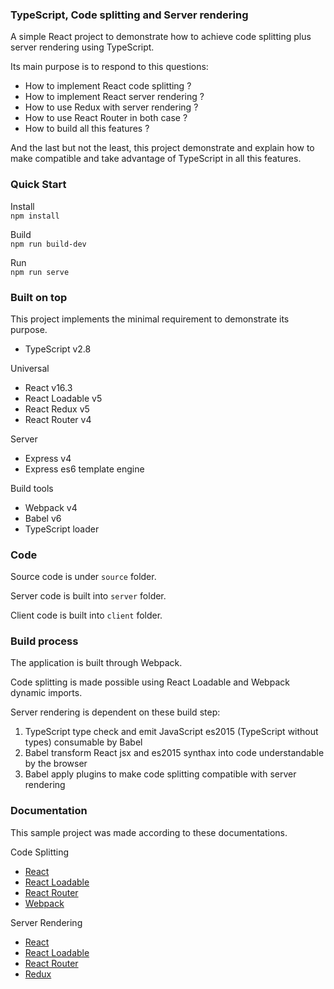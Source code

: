 ### TypeScript, Code splitting and Server rendering

A simple React project to demonstrate how to achieve code splitting plus server rendering using TypeScript.

Its main purpose is to respond to this questions:

- How to implement React code splitting ?
- How to implement React server rendering ?
- How to use Redux with server rendering ?
- How to use React Router in both case ?
- How to build all this features ?

And the last but not the least, this project demonstrate and explain how to make compatible and take advantage of TypeScript in all this features.

### Quick Start

Install     
```npm install```

Build   
```npm run build-dev```

Run     
```npm run serve```

### Built on top

This project implements the minimal requirement to demonstrate its purpose.

- TypeScript v2.8

Universal

- React v16.3
- React Loadable v5
- React Redux v5
- React Router v4

Server

- Express v4
- Express es6 template engine

Build tools

- Webpack v4
- Babel v6
- TypeScript loader

### Code

Source code is under ```source``` folder.

Server code is built into ```server``` folder.

Client code is built into ```client``` folder.

### Build process

The application is built through Webpack.

Code splitting is made possible using React Loadable and Webpack dynamic imports.

Server rendering is dependent on these build step:

1. TypeScript type check and emit JavaScript es2015 (TypeScript without types) consumable by Babel
2. Babel transform React jsx and es2015 synthax into code understandable
 by the browser
3. Babel apply plugins to make code splitting compatible with server rendering

### Documentation

This sample project was made according to these documentations.

Code Splitting

- [React](https://reactjs.org/docs/code-splitting.html)
- [React Loadable](https://github.com/jamiebuilds/react-loadable#------------guide)
- [React Router](https://reacttraining.com/react-router/web/guides/code-splitting)
- [Webpack](https://webpack.js.org/guides/code-splitting)

Server Rendering

- [React](https://reactjs.org/docs/react-dom-server.html)
- [React Loadable](https://github.com/jamiebuilds/react-loadable#------------server-side-rendering)
- [React Router](https://reacttraining.com/react-router/web/guides/server-rendering)
- [Redux](https://redux.js.org/recipes/server-rendering)

